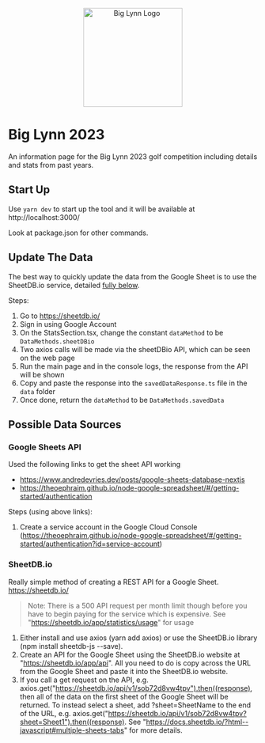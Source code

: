 <p align="center">
  <img src="https://i.imgur.com/OhMP4b0.png" alt="Big Lynn Logo" width="200"/>
</p>

# Big Lynn 2023

An information page for the Big Lynn 2023 golf competition including details and stats from past years.

## Start Up

Use `yarn dev` to start up the tool and it will be available at http://localhost:3000/

Look at package.json for other commands.

## Update The Data

The best way to quickly update the data from the Google Sheet is to use the SheetDB.io service, detailed [fully below](#sheetdbio).

Steps:
1. Go to https://sheetdb.io/
2. Sign in using Google Account
3. On the StatsSection.tsx, change the constant `dataMethod` to be `DataMethods.sheetDBio`
4. Two axios calls will be made via the sheetDBio API, which can be seen on the web page
5. Run the main page and in the console logs, the response from the API will be shown
6. Copy and paste the response into the `savedDataResponse.ts` file in the `data` folder
7. Once done, return the `dataMethod` to be `DataMethods.savedData`

## Possible Data Sources

### Google Sheets API

Used the following links to get the sheet API working

- https://www.andredevries.dev/posts/google-sheets-database-nextjs
- https://theoephraim.github.io/node-google-spreadsheet/#/getting-started/authentication

Steps (using above links):

1. Create a service account in the Google Cloud Console (https://theoephraim.github.io/node-google-spreadsheet/#/getting-started/authentication?id=service-account)

### SheetDB.io

Really simple method of creating a REST API for a Google Sheet. https://sheetdb.io/

> Note: There is a 500 API request per month limit though before you have to begin paying for the service which is expensive. See "https://sheetdb.io/app/statistics/usage" for usage

1. Either install and use axios (yarn add axios) or use the SheetDB.io library (npm install sheetdb-js --save).
2. Create an API for the Google Sheet using the SheetDB.io website at "https://sheetdb.io/app/api". All you need to do is copy across the URL from the Google Sheet and paste it into the SheetDB.io website.
3. If you call a get request on the API, e.g. axios.get("https://sheetdb.io/api/v1/sob72d8vw4tpv").then((response), then all of the data on the first sheet of the Google Sheet will be returned. To instead select a sheet, add ?sheet=SheetName to the end of the URL, e.g. axios.get("https://sheetdb.io/api/v1/sob72d8vw4tpv?sheet=Sheet1").then((response). See "https://docs.sheetdb.io/?html--javascript#multiple-sheets-tabs" for more details.